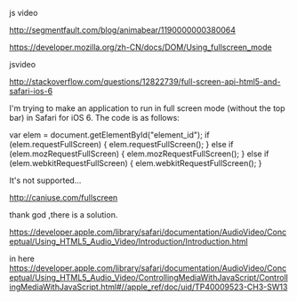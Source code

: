 js video

http://segmentfault.com/blog/animabear/1190000000380064

https://developer.mozilla.org/zh-CN/docs/DOM/Using_fullscreen_mode


jsvideo


http://stackoverflow.com/questions/12822739/full-screen-api-html5-and-safari-ios-6

I'm trying to make an application to run in full screen mode (without the top bar) in Safari for iOS 6. The code is as follows:

var elem = document.getElementById("element_id");
if (elem.requestFullScreen) {
  elem.requestFullScreen();
} else if (elem.mozRequestFullScreen) {
  elem.mozRequestFullScreen();
} else if (elem.webkitRequestFullScreen) {
  elem.webkitRequestFullScreen();
}


It's not supported...

http://caniuse.com/fullscreen


thank god ,there is a solution.

https://developer.apple.com/library/safari/documentation/AudioVideo/Conceptual/Using_HTML5_Audio_Video/Introduction/Introduction.html

in here
https://developer.apple.com/library/safari/documentation/AudioVideo/Conceptual/Using_HTML5_Audio_Video/ControllingMediaWithJavaScript/ControllingMediaWithJavaScript.html#//apple_ref/doc/uid/TP40009523-CH3-SW13

